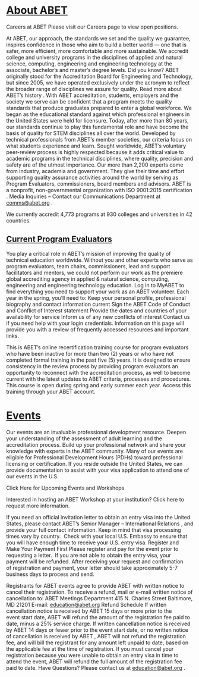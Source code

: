 # [About ABET](https://www.abet.org/about-abet/)

Careers at ABET
Please visit our
Careers page
to view open positions.

At ABET, our approach, the standards we set and the quality we guarantee, inspires confidence in those who aim to build a better world — one that is safer, more efficient, more comfortable and more sustainable.
We accredit college and university programs in the disciplines of applied and natural science, computing, engineering and engineering technology at the associate, bachelor’s and master’s degree levels.
Did you know?
ABET originally stood for the Accreditation Board for Engineering and Technology, but since 2005, we have operated exclusively under the acronym to reflect the broader range of disciplines we assure for quality.
Read more about ABET’s history
.
With ABET accreditation, students, employers and the society we serve can be confident that a program meets the quality standards that produce graduates prepared to enter a global workforce.
We began as the educational standard against which professional engineers in the United States were held for licensure. Today, after more than 80 years, our standards continue to play this fundamental role and have become the basis of quality for STEM disciplines all over the world.
Developed by technical professionals from ABET’s member societies, our criteria focus on what students experience and learn. Sought worldwide, ABET’s voluntary peer-review process is highly respected because it adds critical value to academic programs in the technical disciplines, where quality, precision and safety are of the utmost importance.
Our more than 2,200 experts come from industry, academia and government. They give their time and effort supporting quality assurance activities around the world by serving as Program Evaluators, commissioners, board members and advisors.
ABET is a nonprofit, non-governmental organization with
ISO 9001:2015 certification
.
Media Inquiries
– Contact our Communications Department at
comms@abet.org
.

We currently accredit 4,773 programs at 930 colleges and universities in 42 countries.

## [Current Program Evaluators](https://www.abet.org/program-evaluators/current-program-evaluators/)

You play a critical role in ABET’s mission of improving the quality of technical education worldwide. Without you and other experts who serve as program evaluators, team chairs, commissioners, lead and support facilitators and mentors, we could not perform our work as the premiere global accrediting agency in applied & natural science, computing, engineering and engineering technology education.
Log in to
MyABET
to find everything you need to support your work as an ABET volunteer.
Each year in the spring, you’ll need to:
Keep your personal profile, professional biography and contact information current
Sign the ABET Code of Conduct and Conflict of Interest statement
Provide the dates and countries of your availability for service
Inform us of any new conflicts of interest
Contact us
if you need help with your login credentials. Information on this page will provide you with a review of frequently accessed resources and important links.

This is ABET’s online recertification training course for program evaluators who have been inactive for more than two (2) years or who have not completed formal training in the past five (5) years. It is designed to ensure consistency in the review process by providing program evaluators an opportunity to reconnect with the accreditation process, as well to become current with the latest updates to ABET criteria, processes and procedures.
This course is open during spring and early summer each year. Access this training through your ABET account.


# [Events](https://www.abet.org/events/)

Our events are an invaluable professional development resource. Deepen your understanding of the assessment of adult learning and the accreditation process. Build up your professional network and share your knowledge with experts in the ABET community.
Many of our events are eligible for
Professional Development Hours (PDHs)
toward professional licensing or certification.
If you reside outside the United States, we can provide
documentation to assist with your visa application
to attend one of our events in the U.S.

Click Here
for Upcoming Events and Workshops

Interested in hosting an ABET Workshop at your institution?
Click here
to request more information.

If you need an official invitation letter to obtain an entry visa into the United States, please contact ABET’s
Senior Manager – International Relations
, and provide your full contact information.
Keep in mind that visa processing times vary by country.  Check with your local U.S. Embassy to ensure that you will have enough time to receive your U.S. entry visa.
Register and Make Your Payment First
Please register and pay for the event prior to requesting a letter.  If you are not able to obtain the entry visa, your payment will be refunded.
After receiving your request and confirmation of registration and payment, your letter should take approximately 5-7 business days to process and send.

Registrants for ABET events agree to provide ABET with written notice to cancel their registration. To receive a refund, mail or e-mail written notice of cancellation to:
ABET
Meetings Department
415 N. Charles Street
Baltimore, MD 21201
E-mail:
education@abet.org
Refund Schedule
If written cancellation notice is received by ABET 15 days or more prior to the event start date, ABET will refund the amount of the registration fee paid to date, minus a 25% service charge.
If written cancellation notice is received by ABET
14 days or fewer prior to the event start date, or no written notice of cancellation is received by ABET
, ABET will not refund the registration fee, and will bill the registrant for any amount left unpaid to date, based on the applicable fee at the time of registration.
If you must cancel your registration because you were unable to obtain an entry visa in time to attend the event, ABET will refund the full amount of the registration fee paid to date.
Have Questions?
Please contact us at
education@abet.org
.